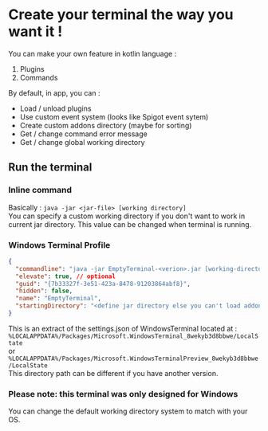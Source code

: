 # Create your terminal the way you want it !

You can make your own feature in kotlin language :
1. Plugins
2. Commands

By default, in app, you can :
- Load / unload plugins
- Use custom event system (looks like Spigot event sytem)
- Create custom addons directory (maybe for sorting)
- Get / change command error message
- Get / change global working directory


## Run the terminal

### Inline command

Basically : `java -jar <jar-file> [working directory]`<br>
You can specify a custom working directory if you don't want to work in current jar directory.
This value can be changed when terminal is running.

### Windows Terminal Profile

```JSON
{
  "commandline": "java -jar EmptyTerminal-<verion>.jar [working-directory]",
  "elevate": true, // optional
  "guid": "{7b33327f-3e51-423a-8478-91203864abf8}",
  "hidden": false,
  "name": "EmptyTerminal",
  "startingDirectory": "<define jar directory else you can't load addons>"
}
```
This is an extract of the settings.json of WindowsTerminal located at :<br>
`%LOCALAPPDATA%/Packages/Microsoft.WindowsTerminal_8wekyb3d8bbwe/LocalState`<br>
or<br>
`%LOCALAPPDATA%/Packages/Microsoft.WindowsTerminalPreview_8wekyb3d8bbwe/LocalState`<br>
This directory path can be different if you have another version.

### Please note: this terminal was only designed for Windows
You can change the default working directory system to match with your OS.